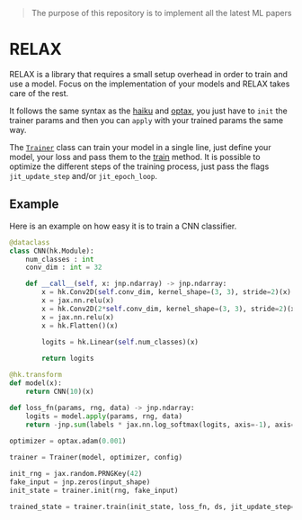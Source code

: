 > The purpose of this repository is to implement all the latest ML papers

RELAX
===

RELAX is a library that requires a small setup overhead in order to train and use a model. Focus on the implementation of your models and RELAX takes care of the rest. 

It follows the same syntax as the [haiku](https://github.com/deepmind/dm-haiku) and [optax](https://github.com/deepmind/optax), you just have to ```init``` the trainer params and then you can ```apply``` with your trained params the same way.

The [```Trainer```](https://github.com/romaingrx/relax/blob/35ecb13d34016f65de8de27b0695f111330118d6/relax/trainer.py#L63) class can train your model in a single line, just define your model, your loss and pass them to the [train](https://github.com/romaingrx/relax/blob/35ecb13d34016f65de8de27b0695f111330118d6/relax/trainer.py#L80) method. It is possible to optimize the different steps of the training process, just pass the flags ```jit_update_step``` and/or ```jit_epoch_loop```.

Example 
---

Here is an example on how easy it is to train a CNN classifier.

``` python
@dataclass
class CNN(hk.Module):
    num_classes : int
    conv_dim : int = 32

    def __call__(self, x: jnp.ndarray) -> jnp.ndarray:
        x = hk.Conv2D(self.conv_dim, kernel_shape=(3, 3), stride=2)(x)
        x = jax.nn.relu(x)
        x = hk.Conv2D(2*self.conv_dim, kernel_shape=(3, 3), stride=2)(x)
        x = jax.nn.relu(x)
        x = hk.Flatten()(x)

        logits = hk.Linear(self.num_classes)(x)       
        
        return logits

@hk.transform
def model(x):
    return CNN(10)(x)

def loss_fn(params, rng, data) -> jnp.ndarray:
    logits = model.apply(params, rng, data)
    return -jnp.sum(labels * jax.nn.log_softmax(logits, axis=-1), axis=-1) # log softmax crossentropy
    
optimizer = optax.adam(0.001)

trainer = Trainer(model, optimizer, config)

init_rng = jax.random.PRNGKey(42)
fake_input = jnp.zeros(input_shape)
init_state = trainer.init(rng, fake_input)  

trained_state = trainer.train(init_state, loss_fn, ds, jit_update_step=True)
```
